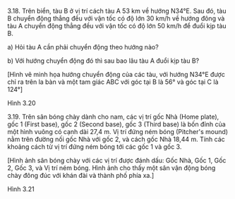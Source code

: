 3.18. Trên biển, tàu B ở vị trí cách tàu A 53 km về hướng N34°E. Sau đó, tàu B chuyển động thẳng đều với vận tốc có độ lớn 30 km/h về hướng đông và tàu A chuyển động thẳng đều với vận tốc có độ lớn 50 km/h để đuổi kịp tàu B.

a) Hỏi tàu A cần phải chuyển động theo hướng nào?

b) Với hướng chuyển động đó thì sau bao lâu tàu A đuổi kịp tàu B?

[Hình vẽ minh họa hướng chuyển động của các tàu, với hướng N34°E được chỉ ra trên la bàn và một tam giác ABC với góc tại B là 56° và góc tại C là 124°]

Hình 3.20

3.19. Trên sân bóng chày dành cho nam, các vị trí gốc Nhà (Home plate), gốc 1 (First base), gốc 2 (Second base), gốc 3 (Third base) là bốn đỉnh của một hình vuông có cạnh dài 27,4 m. Vị trí đứng ném bóng (Pitcher's mound) nằm trên đường nối gốc Nhà với gốc 2, và cách gốc Nhà 18,44 m. Tính các khoảng cách từ vị trí đứng ném bóng tới các gốc 1 và gốc 3.

[Hình ảnh sân bóng chày với các vị trí được đánh dấu: Gốc Nhà, Gốc 1, Gốc 2, Gốc 3, và Vị trí ném bóng. Hình ảnh cho thấy một sân vận động bóng chày đông đúc với khán đài và thành phố phía xa.]

Hình 3.21